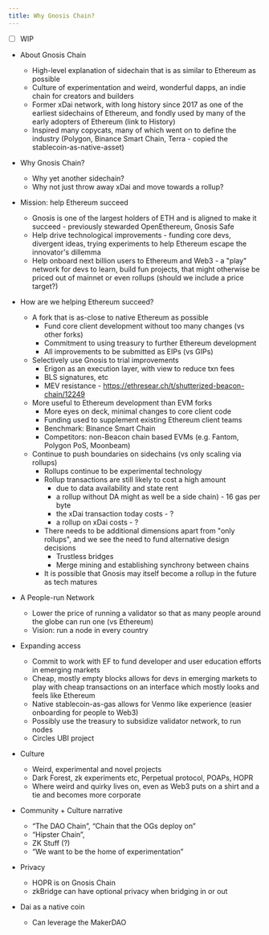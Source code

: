 ```yaml
--- 
title: Why Gnosis Chain?
---
```


- [ ] WIP

- About Gnosis Chain
  - High-level explanation of sidechain that is as similar to Ethereum as possible
  - Culture of experimentation and weird, wonderful dapps, an indie chain for creators and builders
  - Former xDai network, with long history since 2017 as one of the earliest sidechains of Ethereum, and fondly used by many of the early adopters of Ethereum (link to History)
  - Inspired many copycats, many of which went on to define the industry (Polygon, Binance Smart Chain, Terra - copied the stablecoin-as-native-asset)
- Why Gnosis Chain?
  - Why yet another sidechain?
  - Why not just throw away xDai and move towards a rollup?
- Mission: help Ethereum succeed
  - Gnosis is one of the largest holders of ETH and is aligned to make it succeed - previously stewarded OpenEthereum, Gnosis Safe
  - Help drive technological improvements - funding core devs, divergent ideas, trying experiments to help Ethereum escape the innovator's dillemma
  - Help onboard next billion users to Ethereum and Web3 - a "play" network for devs to learn, build fun projects, that might otherwise be priced out of mainnet or even rollups (should we include a price target?)
- How are we helping Ethereum succeed?
  - A fork that is as-close to native Ethereum as possible
    - Fund core client development without too many changes (vs other forks)
    - Commitment to using treasury to further Ethereum development
    - All improvements to be submitted as EIPs (vs GIPs)
  - Selectively use Gnosis to trial improvements
    - Erigon as an execution layer, with view to reduce txn fees
    - BLS signatures, etc
    - MEV resistance - https://ethresear.ch/t/shutterized-beacon-chain/12249 
  - More useful to Ethereum development than EVM forks
    - More eyes on deck, minimal changes to core client code
    - Funding used to supplement existing Ethereum client teams
    - Benchmark: Binance Smart Chain
    - Competitors: non-Beacon chain based EVMs (e.g. Fantom, Polygon PoS, Moonbeam)
  - Continue to push boundaries on sidechains (vs only scaling via rollups)
    - Rollups continue to be experimental technology
    - Rollup transactions are still likely to cost a high amount 
      - due to data availability and state rent
      - a rollup without DA might as well be a side chain) - 16 gas per byte
      - the xDai transaction today costs - ?
      - a rollup on xDai costs - ?
    - There needs to be additional dimensions apart from "only rollups", and we see the need to fund alternative design decisions  
      - Trustless bridges
      - Merge mining and establishing synchrony between chains 
    - It is possible that Gnosis may itself become a rollup in the future as tech matures
- A People-run Network
  - Lower the price of running a validator so that as many people around the globe can run one (vs Ethereum)
  - Vision: run a node in every country
- Expanding access
  - Commit to work with EF to fund developer and user education efforts in emerging markets
  - Cheap, mostly empty blocks allows for devs in emerging markets to play with cheap transactions on an interface which mostly looks and feels like Ethereum
  - Native stablecoin-as-gas allows for Venmo like experience (easier onboarding for people to Web3)
  - Possibly use the treasury to subsidize validator network, to run nodes
  - Circles UBI project
- Culture
  - Weird, experimental and novel projects
  - Dark Forest, zk experiments etc, Perpetual protocol, POAPs, HOPR
  - Where weird and quirky lives on, even as Web3 puts on a shirt and a tie and becomes more corporate

- Community + Culture narrative
  - “The DAO Chain”, “Chain that the OGs deploy on”
  - “Hipster Chain”,
  - ZK Stuff (?)
  - “We want to be the home of experimentation”
- Privacy
  - HOPR is on Gnosis Chain
  - zkBridge can have optional privacy when bridging in or out
- Dai as a native coin
  - Can leverage the MakerDAO 
